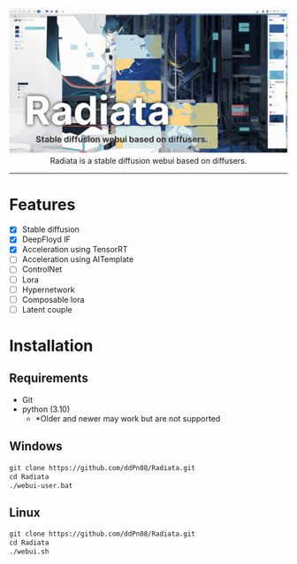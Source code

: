<div><img src="./docs/images/readme-top.png" /></div>

<div align="center">Radiata is a stable diffusion webui based on diffusers.</div>

---

# Features
- [x] Stable diffusion
- [x] DeepFloyd IF
- [x] Acceleration using TensorRT
- [ ] Acceleration using AITemplate
- [ ] ControlNet
- [ ] Lora
- [ ] Hypernetwork
- [ ] Composable lora
- [ ] Latent couple

# Installation

## Requirements
- Git
- python (3.10)
  - *Older and newer may work but are not supported

## Windows

```
git clone https://github.com/ddPn08/Radiata.git
cd Radiata
./webui-user.bat
```

## Linux

```
git clone https://github.com/ddPn08/Radiata.git
cd Radiata
./webui.sh
```
